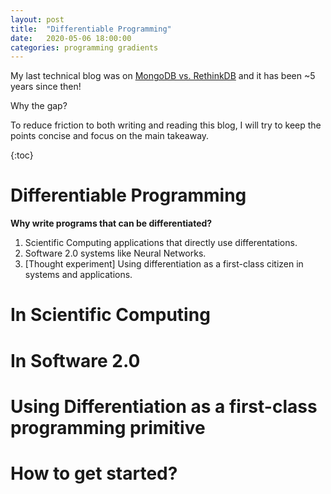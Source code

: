 ```yaml
---
layout: post
title:  "Differentiable Programming"
date:   2020-05-06 18:00:00
categories: programming gradients
---
```


My last technical blog was on [MongoDB vs. RethinkDB](https://ntvita.com/2015/06/04/mongo-vs-rethink.html) and it has been ~5 years since then!

Why the gap?

To reduce friction to both writing and reading this blog, I will try to keep the points concise and focus on the main takeaway.

{:toc}

# Differentiable Programming

**Why write programs that can be differentiated?**

1. Scientific Computing applications that directly use differentations.
2. Software 2.0 systems like Neural Networks.
3. [Thought experiment] Using differentiation as a first-class citizen in systems and applications.

# In Scientific Computing

# In Software 2.0

# Using Differentiation as a first-class programming primitive

# How to get started?
